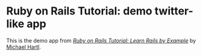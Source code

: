 # Ruby on Rails Tutorial: demo twitter-like app 
This is the demo app from
[*Ruby on Rails Tutorial: Learn Rails by Example*](http://railstutorial.org/)
by [Michael Hartl](http://michaelhartl.com/).
